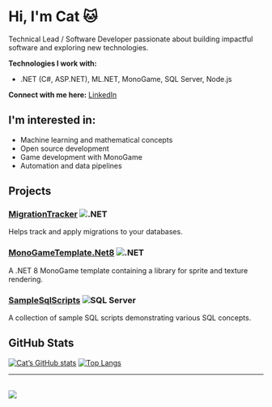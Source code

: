 # Hi, I'm Cat 🐱  
Technical Lead / Software Developer passionate about building impactful software and exploring new technologies.

**Technologies I work with:**  
- .NET (C#, ASP.NET), ML.NET, MonoGame, SQL Server, Node.js

**Connect with me here:** [LinkedIn](https://www.linkedin.com/in/cat-fortman/)
  
## I'm interested in:  
- Machine learning and mathematical concepts
- Open source development  
- Game development with MonoGame  
- Automation and data pipelines

## Projects

### [MigrationTracker](https://github.com/CatFortman/MigrationTracker) ![.NET](https://img.shields.io/badge/.NET-8.0-blue)
Helps track and apply migrations to your databases.

### [MonoGameTemplate.Net8](https://github.com/CatFortman/MonoGameTemplate.Net8) ![.NET](https://img.shields.io/badge/.NET-8.0-blue)
A .NET 8 MonoGame template containing a library for sprite and texture rendering.

### [SampleSqlScripts](https://github.com/CatFortman/SampleSqlScripts) ![SQL Server](https://img.shields.io/badge/SQL_Server-2019-CC2927?style=flat&logo=microsoft-sql-server&logoColor=white) 
A collection of sample SQL scripts demonstrating various SQL concepts.


## GitHub Stats
[![Cat’s GitHub stats](https://github-readme-stats.vercel.app/api?username=CatFortman&show_icons=true&theme=gruvbox)](https://github.com/CatFortman)
[![Top Langs](https://github-readme-stats.vercel.app/api/top-langs/?username=CatFortman&layout=compact&langs_count=6&theme=gruvbox)](https://github.com/CatFortman)

---

<br>![](https://komarev.com/ghpvc/?username=catforman&color=orange)


